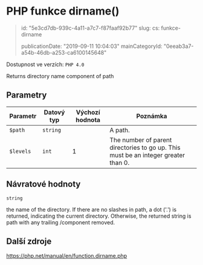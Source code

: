 PHP funkce dirname()
====================

> id: "5e3cd7db-939c-4a11-a7c7-f87faaf92b77"
> slug:
> 	cs: funkce-dirname
> 
> publicationDate: "2019-09-11 10:04:03"
> mainCategoryId: "0eeab3a7-a54b-46db-a253-ca6100145648"

Dostupnost ve verzích: `PHP 4.0`

Returns directory name component of path


Parametry
--------------

| Parametr | Datový typ | Výchozí hodnota | Poznámka |
|-----|-----|-----|-----|
| `$path` | `string` |  | A path. |
| `$levels` | `int` | 1 | The number of parent directories to go up. This must be an integer greater than 0. |


Návratové hodnoty
----------------

`string`

the name of the directory. If there are no slashes in
path, a dot ('.') is returned,
indicating the current directory. Otherwise, the returned string is
path with any trailing
/component removed.

Další zdroje
------------

https://php.net/manual/en/function.dirname.php
